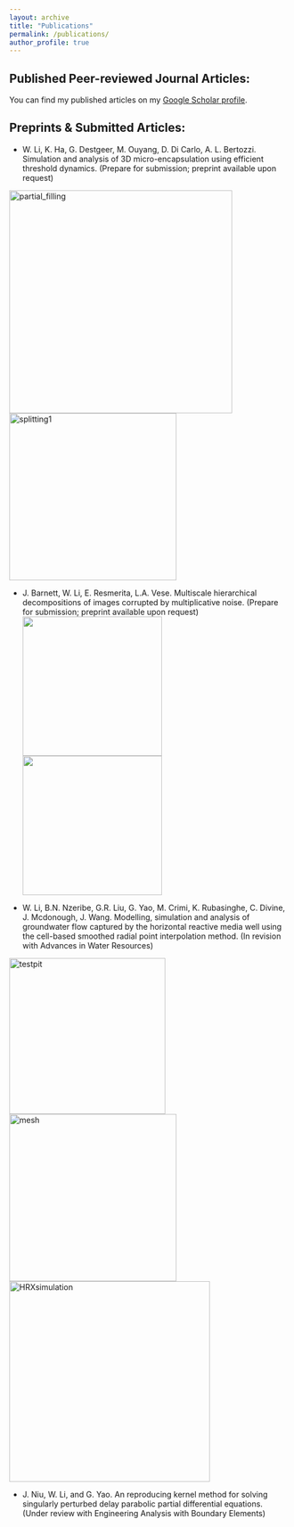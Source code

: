 ```yaml
---
layout: archive
title: "Publications"
permalink: /publications/
author_profile: true
---
```


Published Peer-reviewed Journal Articles:
---------------
  You can find my published articles on my [Google Scholar profile](https://scholar.google.com/citations?user=X06t-FoAAAAJ&hl=en).
  
Preprints & Submitted Articles:
---------------
 - W. Li, K. Ha, G. Destgeer, M. Ouyang, D. Di Carlo, A. L. Bertozzi. Simulation and analysis of 3D micro-encapsulation using efficient threshold dynamics. (Prepare for submission; preprint available upon request) 
 
 <img width="400" alt="partial_filling" src="https://user-images.githubusercontent.com/81716778/138331853-f4c8f80e-cf1f-46d0-9710-b19b889ae561.png"> <img width="300" alt="splitting1" src="https://user-images.githubusercontent.com/81716778/138331893-3d53b36c-540e-4a79-b011-68c6e61ddd29.png">
 
 - J. Barnett, W. Li, E. Resmerita, L.A. Vese. Multiscale hierarchical decompositions of images corrupted by
	multiplicative noise. (Prepare for submission; preprint available upon request)  
	<img src="https://user-images.githubusercontent.com/81716778/139602980-b525ea52-09b3-4e8a-9283-27da480205e8.png" width="250" height="250">
	<img src="https://user-images.githubusercontent.com/81716778/139602450-34f47476-3558-4aa8-b9bb-94789e60e765.png" width="250" height="250">

	
	
 - W. Li, B.N. Nzeribe, G.R. Liu, G. Yao, M. Crimi, K. Rubasinghe, C. Divine, J. Mcdonough, J. Wang. Modelling, simulation and analysis of groundwater flow captured by the horizontal reactive media well using the cell-based smoothed radial point interpolation method. (In revision with Advances in Water Resources)
 
 <img width="280" alt="testpit" src="https://user-images.githubusercontent.com/81716778/138334783-c0270f80-52dc-47b8-8f0b-fff5127b678e.png"> <img width="300" alt="mesh" src="https://user-images.githubusercontent.com/81716778/138334773-ef6ce91e-fc7f-40c7-90cf-21b7dce44fd3.png"> <img width="360" alt="HRXsimulation" src="https://user-images.githubusercontent.com/81716778/138334757-ac0a28b0-14bf-489f-a3e6-7f9d6c689f97.png">
 
 - J. Niu, W. Li, and G. Yao. An reproducing kernel method for solving singularly perturbed delay parabolic partial differential equations. (Under review with Engineering Analysis with Boundary Elements)
  

